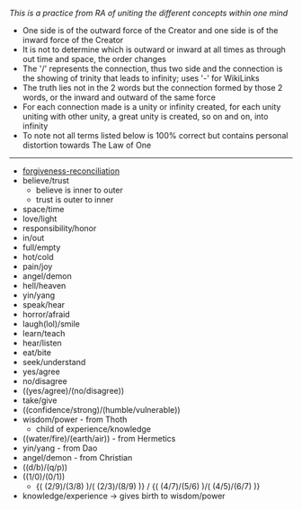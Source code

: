 
*This is a practice from RA of uniting the different concepts within one mind*

- One side is of the outward force of the Creator and one side is of the inward force of the Creator
- It is not to determine which is outward or inward at all times as through out time and space, the order changes
- The '/' represents the connection, thus two side and the connection is the showing of trinity that leads to infinity; uses '-' for WikiLinks
- The truth lies not in the 2 words but the connection formed by those 2 words, or the inward and outward of the same force 
- For each connection made is a unity or infinity created, for each unity uniting with other unity, a great unity is created, so on and on, into infinity
- To note not all terms listed below is 100% correct but contains personal distortion towards The Law of One

---

- [forgiveness-reconciliation](../Duality/forgiveness-reconciliation.md)
- believe/trust
	- believe is inner to outer
	- trust is outer to inner
- space/time 
- love/light
- responsibility/honor
- in/out 
- full/empty
- hot/cold
- pain/joy
- angel/demon
- hell/heaven
- yin/yang
- speak/hear
- horror/afraid
- laugh(lol)/smile
- learn/teach
- hear/listen
- eat/bite
- seek/understand
- yes/agree
- no/disagree
- ((yes/agree)/(no/disagree))  
- take/give
- ((confidence/strong)/(humble/vulnerable))
- wisdom/power - from Thoth
	- child of experience/knowledge
- ((water/fire)/(earth/air)) - from Hermetics
- yin/yang - from Dao
- angel/demon - from Christian
- ((d/b)/(q/p))
- ((1/0)/(0/1))
	- {( (2/9)/(3/8) )/( (2/3)/(8/9) )} / {( (4/7)/(5/6) )/( (4/5)/(6/7) )}
- knowledge/experience -> gives birth to wisdom/power

